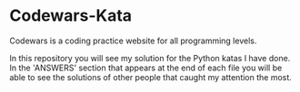 # Codewars-Kata

Codewars is a coding practice website for all programming levels.

In this repository you will see my solution for the Python katas I have done. 
In the 'ANSWERS' section that appears at the end of each file you will be able to see the solutions of other people that caught my attention the most.

